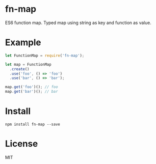 # fn-map

ES6 function map. Typed map using string as key and function as value.

# Example

```JavaScript
let FunctionMap = require('fn-map');

let map = FunctionMap
  .create()
  .use('foo', () => 'foo')
  .use('bar', () => 'bar');

map.get('foo')(); // foo
map.get('bar')(); // bar
```

# Install

```
npm install fn-map --save
```

# License

MIT